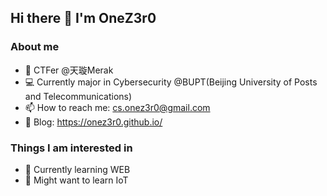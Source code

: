 ## Hi there 👋 I'm OneZ3r0

### About me
- 🔭 CTFer @天璇Merak
- 💻 Currently major in Cybersecurity @BUPT(Beijing University of Posts and Telecommunications)
- 📫 How to reach me: cs.onez3r0@gmail.com
- 📝 Blog: https://onez3r0.github.io/

### Things I am interested in
- 👾 Currently learning WEB
- 🌱 Might want to learn IoT
